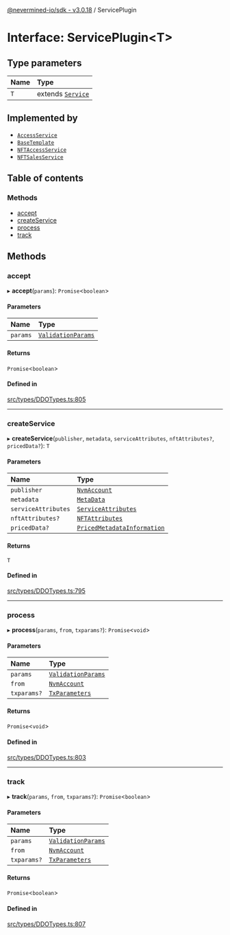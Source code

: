 [@nevermined-io/sdk - v3.0.18](../code-reference.md) / ServicePlugin

# Interface: ServicePlugin\<T\>

## Type parameters

| Name | Type                                              |
| :--- | :------------------------------------------------ |
| `T`  | extends [`Service`](../code-reference.md#service) |

## Implemented by

- [`AccessService`](../classes/AccessService.md)
- [`BaseTemplate`](../classes/BaseTemplate.md)
- [`NFTAccessService`](../classes/NFTAccessService.md)
- [`NFTSalesService`](../classes/NFTSalesService.md)

## Table of contents

### Methods

- [accept](ServicePlugin.md#accept)
- [createService](ServicePlugin.md#createservice)
- [process](ServicePlugin.md#process)
- [track](ServicePlugin.md#track)

## Methods

### accept

▸ **accept**(`params`): `Promise`\<`boolean`\>

#### Parameters

| Name     | Type                                      |
| :------- | :---------------------------------------- |
| `params` | [`ValidationParams`](ValidationParams.md) |

#### Returns

`Promise`\<`boolean`\>

#### Defined in

[src/types/DDOTypes.ts:805](https://github.com/nevermined-io/sdk-js/blob/5a87eb38c1c2c3e15829bd6357608ed347da321e/src/types/DDOTypes.ts#L805)

---

### createService

▸ **createService**(`publisher`, `metadata`, `serviceAttributes`, `nftAttributes?`, `pricedData?`): `T`

#### Parameters

| Name                | Type                                                                          |
| :------------------ | :---------------------------------------------------------------------------- |
| `publisher`         | [`NvmAccount`](../classes/NvmAccount.md)                                      |
| `metadata`          | [`MetaData`](MetaData.md)                                                     |
| `serviceAttributes` | [`ServiceAttributes`](ServiceAttributes.md)                                   |
| `nftAttributes?`    | [`NFTAttributes`](../classes/NFTAttributes.md)                                |
| `pricedData?`       | [`PricedMetadataInformation`](../code-reference.md#pricedmetadatainformation) |

#### Returns

`T`

#### Defined in

[src/types/DDOTypes.ts:795](https://github.com/nevermined-io/sdk-js/blob/5a87eb38c1c2c3e15829bd6357608ed347da321e/src/types/DDOTypes.ts#L795)

---

### process

▸ **process**(`params`, `from`, `txparams?`): `Promise`\<`void`\>

#### Parameters

| Name        | Type                                      |
| :---------- | :---------------------------------------- |
| `params`    | [`ValidationParams`](ValidationParams.md) |
| `from`      | [`NvmAccount`](../classes/NvmAccount.md)  |
| `txparams?` | [`TxParameters`](TxParameters.md)         |

#### Returns

`Promise`\<`void`\>

#### Defined in

[src/types/DDOTypes.ts:803](https://github.com/nevermined-io/sdk-js/blob/5a87eb38c1c2c3e15829bd6357608ed347da321e/src/types/DDOTypes.ts#L803)

---

### track

▸ **track**(`params`, `from`, `txparams?`): `Promise`\<`boolean`\>

#### Parameters

| Name        | Type                                      |
| :---------- | :---------------------------------------- |
| `params`    | [`ValidationParams`](ValidationParams.md) |
| `from`      | [`NvmAccount`](../classes/NvmAccount.md)  |
| `txparams?` | [`TxParameters`](TxParameters.md)         |

#### Returns

`Promise`\<`boolean`\>

#### Defined in

[src/types/DDOTypes.ts:807](https://github.com/nevermined-io/sdk-js/blob/5a87eb38c1c2c3e15829bd6357608ed347da321e/src/types/DDOTypes.ts#L807)
